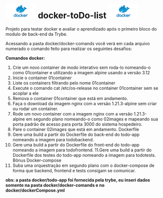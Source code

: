 # <img alt="docker" width = "100px" src="./images/docker.png" > docker-toDo-list <img alt="docker" width = "100px" src="./images/docker.png" >
Projeto para testar docker e avaliar o aprendizado após o primeiro bloco do modulo de back-end da Trybe.

Acessando a pasta docker/docker-comands você verá em cada arquivo numerado o comando feito para realizar os seguintes desafios: 

**Comandos docker:**
1. Crie um novo container de modo interativo sem roda-lo nomeando-o como 01container e utilizando a imagem alpine usando a versão 3.12
2. Inicie o container 01container
3. Liste os containers filtrando pelo nome 01container
4. Execute o comando cat /etc/os-release no container 01container sem se acoplar a ele
5. Remova o container 01container que está em andamento.
6. Faça o download da imagem nginx com a versão 1.21.3-alpine sem criar ou rodar um container.
7. Rode um novo container com a imagem nginx com a versão 1.21.3-alpine em segundo plano nomeando-o como 02images e mapeando sua porta padrão de acesso para porta 3000 do sistema hospedeiro.
8. Pare o container 02images que está em andamento.
Dockerfile
9. Gere uma build a partir do Dockerfile do back-end do todo-app nomeando a imagem para todobackend.
10. Gere uma build a partir do Dockerfile do front-end do todo-app nomeando a imagem para todofrontend.
11.Gere uma build a partir do Dockerfile dos testes do todo-app nomeando a imagem para todotests.
Bônus
Docker-compose
12. Suba uma orquestração em segundo plano com o docker-compose de forma que backend, frontend e tests consigam se comunicar.

**obs: a pasta docker/todo-app foi fornecida pela trybe, eu inseri dados somente na pasta docker/docker-comands e no docker/dockerCompose.yml**
